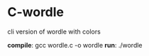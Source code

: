 # C-wordle
cli version of wordle with colors

**compile**: gcc wordle.c -o wordle
**run**: ./wordle
